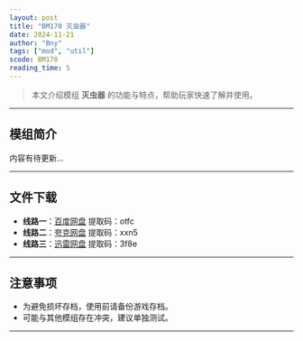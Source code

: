 ```yaml
---
layout: post
title: "BM170 灭虫器"
date: 2024-11-21
author: "Bny"
tags: ["mod", "util"]
scode: BM170
reading_time: 5
---
```


> 本文介绍模组 **灭虫器** 的功能与特点，帮助玩家快速了解并使用。

---

## 模组简介

内容有待更新...

---


## 文件下载
- **线路一**：[百度网盘](https://pan.baidu.com/s/1JaNBAOeKMk8afBXTPu7x3g?pwd=otfc)  提取码：otfc  
- **线路二**：[夸克网盘](https://pan.quark.cn/s/3cae1a18f19e?pwd=xxn5)  提取码：xxn5  
- **线路三**：[迅雷网盘](https://pan.xunlei.com/s/VOCCbhHuwSKMxXDUOvjC-X21A1?pwd=3f8e)  提取码：3f8e  

---

## 注意事项
- 为避免损坏存档，使用前请备份游戏存档。
- 可能与其他模组存在冲突，建议单独测试。

---

